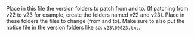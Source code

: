 Place in this file the version folders to patch from and to. (If patching from v22 to v23 for example, create the folders named v22 and v23). Place in these folders the files to change (from and to). Make sure to also put the notice file in the version folders like so: `v23\00023.txt`.
